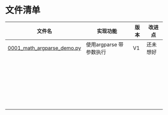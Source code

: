 # 文件清单

| 文件名                            | 实现功能             | 版本  | 改进点  |
| ------------------------------ | ---------------- | --- | ---- |
| [0001_math_argparse_demo.py]() | 使用argparse 带参数执行 | V1  | 还未想好 |
|                                |                  |     |      |
|                                |                  |     |      |
|                                |                  |     |      |
|                                |                  |     |      |
|                                |                  |     |      |
|                                |                  |     |      |
|                                |                  |     |      |
|                                |                  |     |      |
|                                |                  |     |      |
|                                |                  |     |      |
|                                |                  |     |      |
|                                |                  |     |      |
|                                |                  |     |      |
|                                |                  |     |      |
|                                |                  |     |      |
|                                |                  |     |      |
|                                |                  |     |      |
|                                |                  |     |      |
|                                |                  |     |      |
|                                |                  |     |      |
|                                |                  |     |      |
|                                |                  |     |      |
|                                |                  |     |      |
|                                |                  |     |      |
|                                |                  |     |      |
|                                |                  |     |      |
|                                |                  |     |      |
|                                |                  |     |      |
